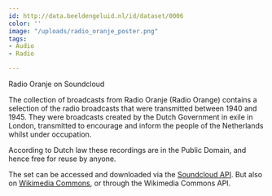 ```yaml
---
id: http://data.beeldengeluid.nl/id/dataset/0006
color: ''
image: "/uploads/radio_oranje_poster.png"
tags:
- Audio
- Radio

---
```

Radio Oranje on Soundcloud

The collection of broadcasts from Radio Oranje (Radio Orange) contains a selection of the radio broadcasts that were transmitted between 1940 and 1945. They were broadcasts created by the Dutch Government in exile in London, transmitted to encourage and inform the people of the Netherlands whilst under occupation.

According to Dutch law these recordings are in the Public Domain, and hence free for reuse by anyone.

The set can be accessed and downloaded via the [Soundcloud API](https://developers.soundcloud.com/docs/api/guide). But also on [Wikimedia Commons](https://commons.wikimedia.org/wiki/Category:Radio_Broadcasts_by_Radio_Oranje), or through the Wikimedia Commons API.